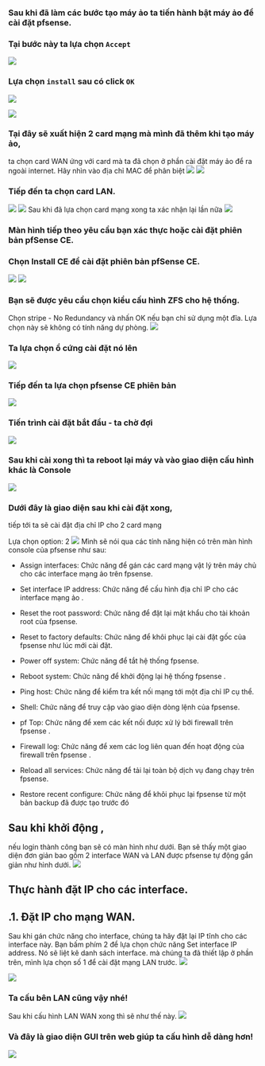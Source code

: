 ### Sau khi đã làm các bước tạo máy ảo ta tiến hành bật máy ảo để cài đặt pfsense.

### Tại bước này ta lựa chọn `Accept`
![](https://img001.prntscr.com/file/img001/kx8KtfyeRo-ChN2q1V6qJg.png)
### Lựa chọn `install` sau có click `OK`
![](https://img001.prntscr.com/file/img001/qYjKjgjLT-C0PG00PuMt4Q.png)

![](https://img001.prntscr.com/file/img001/sAaXABzYT8qHDUC0I2w-_A.png)
### Tại đây sẽ xuất hiện 2 card mạng mà mình đã thêm khi tạo máy ảo,

ta chọn card WAN ứng với card mà ta đã chọn ở phần cài đặt máy ảo để ra ngoài internet. Hãy nhìn vào địa chỉ MAC để phân biệt
![](https://img001.prntscr.com/file/img001/AovrfEqtSSiTpp1KHGArVw.png)
![](https://img001.prntscr.com/file/img001/zh5UZlxXQOuKPygfePc-0g.png)
### Tiếp đến ta chọn card LAN.
![](https://img001.prntscr.com/file/img001/k1_vie30RBSV3ZEwR20B2g.png)
![](https://img001.prntscr.com/file/img001/8Bt3_AtkRNq4cJ3kjuhgyw.png)
Sau khi đã lựa chọn card mạng xong ta xác nhận lại lần nữa
![](https://img001.prntscr.com/file/img001/Am8hBw13RMafLrLj8BJLng.png)

### Màn hình tiếp theo yêu cầu bạn xác thực hoặc cài đặt phiên bản pfSense CE.

### Chọn Install CE để cài đặt phiên bản pfSense CE.
![](https://img001.prntscr.com/file/img001/epDsxgTTQXuqNC3_NhRt2w.png)
![](https://img001.prntscr.com/file/img001/3MjcrcA1S_esszbxwTeniA.png)
### Bạn sẽ được yêu cầu chọn kiểu cấu hình ZFS cho hệ thống.

Chọn stripe - No Redundancy và nhấn OK nếu bạn chỉ sử dụng một đĩa. Lựa chọn này sẽ không có tính năng dự phòng.
![](https://img001.prntscr.com/file/img001/sbFWNKHVSfiguLEmqHAOKA.png)
### Ta lựa chọn ổ cứng cài đặt nó lên
![](https://img001.prntscr.com/file/img001/BYQZC2__QbKAbX-yVZ8-WQ.png)
### Tiếp đến ta lựa chọn pfsense CE phiên bản
![](https://img001.prntscr.com/file/img001/J9WVW6zRSyeG3ASx7SrzLg.png)
### Tiến trình cài đặt bắt đầu - ta chờ đợi
![](https://img001.prntscr.com/file/img001/bFhP9GF_SSOUdzuyKpXfng.png)

### Sau khi cài xong thì ta reboot lại máy và vào giao diện cấu hình khác là Console
![](https://img001.prntscr.com/file/img001/jMVk42-bRF6lYv__Nc2gBA.png)

### Dưới đây là giao diện sau khi cài đặt xong,
tiếp tới ta sẽ cài đặt địa chỉ IP cho 2 card mạng

Lựa chọn option: 2
![](https://img001.prntscr.com/file/img001/jjncg_qhT1q27XYhEXHaCw.png)
Mình sẽ nói qua các tính năng hiện có trên màn hình console của pfsense như sau:

- Assign interfaces: Chức năng để gán các card mạng vật lý trên máy chủ cho các interface mạng ảo trên fpsense.

- Set interface IP address: Chức năng để cấu hình địa chỉ IP cho các interface mạng ảo .

- Reset the root password: Chức năng để đặt lại mật khẩu cho tài khoản root của fpsense.

- Reset to factory defaults: Chức năng để khôi phục lại cài đặt gốc của fpsense như lúc mới cài đặt.

- Power off system: Chức năng để tắt hệ thống  fpsense.

- Reboot system: Chức năng để khởi động lại hệ thống fpsense .

- Ping host: Chức năng để kiểm tra kết nối mạng tới một địa chỉ IP cụ thể.

- Shell: Chức năng để truy cập vào giao diện dòng lệnh của fpsense.

- pf Top: Chức năng để xem các kết nối được xử lý bởi firewall trên fpsense .

- Firewall log: Chức năng để xem các log liên quan đến hoạt động của firewall trên fpsense .

- Reload all services: Chức năng để tải lại toàn bộ dịch vụ đang chạy trên fpsense.

- Restore recent configure: Chức năng để khôi phục lại fpsense  từ một bản backup đã được tạo trước đó


## Sau khi khởi động ,

nếu login thành công bạn sẽ có màn hình như dưới. Bạn sẽ thấy một giao diện đơn giản bao gồm 2 interface WAN và LAN được pfsense tự động gắn giản như hình dưới.
![](https://img001.prntscr.com/file/img001/jjncg_qhT1q27XYhEXHaCw.png)


## Thực hành đặt IP cho các interface.

## .1. Đặt IP cho mạng WAN.

Sau khi gán chức năng cho interface, chúng ta hãy đặt lại IP tĩnh cho các interface này. Bạn bấm phím 2 để lựa chọn chức năng Set interface IP address. Nó sẽ liệt kê danh sách interface. mà chúng ta đã thiết lập ở phần trên, mình lựa chọn số 1 để cài đặt mạng LAN trước.
![](https://img001.prntscr.com/file/img001/Xybq1JsQRhqFTsbK9iKdNA.png)


![](https://img001.prntscr.com/file/img001/TZ5G2yRgTjad3txbpH-pFA.png)
### Ta cấu bên LAN cũng vậy nhé!
Sau khi cấu hình LAN WAN xong thì sẽ như thế này.
![](https://img001.prntscr.com/file/img001/KTlfVgqIRt2x7UQi0woptQ.png)
### Và đây là giao diện GUI trên web giúp ta cấu hình dễ dàng hơn!
![](https://img001.prntscr.com/file/img001/KWctUDUgTDCKVsR7YbKXXg.png)
